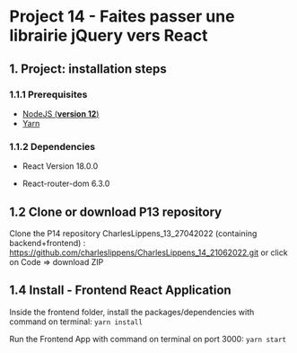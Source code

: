 # Project 14 - Faites passer une librairie jQuery vers React
 
## 1. Project: installation steps

### 1.1.1 Prerequisites

- [NodeJS (**version 12**)](https://nodejs.org/en/)
- [Yarn](https://yarnpkg.com/)

### 1.1.2 Dependencies

- React Version 18.0.0

- React-router-dom 6.3.0

## 1.2 Clone or download P13 repository

Clone the P14 repository CharlesLippens_13_27042022 (containing backend+frontend) : https://github.com/charleslippens/CharlesLippens_14_21062022.git or click on Code => download ZIP

## 1.4 Install - Frontend React Application

Inside the frontend folder, install the packages/dependencies with command on terminal: `yarn install`

Run the Frontend App with command on terminal on port 3000: `yarn start`



